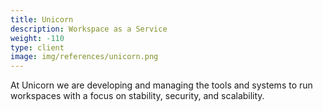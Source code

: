```yaml
---
title: Unicorn
description: Workspace as a Service
weight: -110
type: client
image: img/references/unicorn.png
---
```


At Unicorn we are developing and managing the tools and systems to run workspaces with a
focus on stability, security, and scalability.
